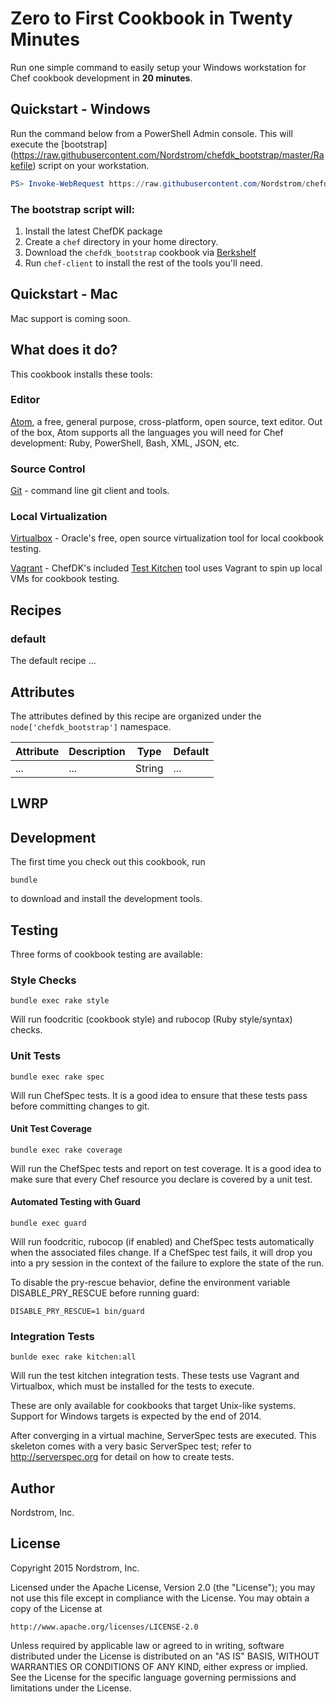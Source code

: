 # Zero to First Cookbook in Twenty Minutes

Run one simple command to easily setup your Windows workstation
for Chef cookbook development in **20 minutes**.

## Quickstart - Windows

Run the command below from a PowerShell Admin console. This will execute the [bootstrap] (https://raw.githubusercontent.com/Nordstrom/chefdk_bootstrap/master/Rakefile) script on your workstation.

```PowerShell
PS> Invoke-WebRequest https://raw.githubusercontent.com/Nordstrom/chefdk_bootstrap/master/bootstrap.ps1 | iex
```

### The bootstrap script will:
1. Install the latest ChefDK package
1. Create a `chef` directory in your home directory.
1. Download the `chefdk_bootstrap` cookbook via [Berkshelf](http://berkshelf.com/)
1. Run `chef-client` to install the rest of the tools you'll need.

## Quickstart - Mac

Mac support is coming soon.

## What does it do?
This cookbook installs these tools:

### Editor
[Atom](https://atom.io), a free, general purpose, cross-platform, open source,
text editor. Out of the box, Atom supports all the languages you will need
for Chef development: Ruby, PowerShell, Bash, XML, JSON, etc.

### Source Control
[Git](http://git-scm.com/) - command line git client and tools.


### Local Virtualization
[Virtualbox](https://www.virtualbox.org/) - Oracle's free, open source virtualization tool for local cookbook testing.

[Vagrant](https://www.vagrantup.com/) - ChefDK's included [Test Kitchen]() tool uses Vagrant to spin up local VMs for cookbook testing.

## Recipes

### default

The default recipe ...

## Attributes

The attributes defined by this recipe are organized under the
`node['chefdk_bootstrap']` namespace.

Attribute | Description | Type   | Default
----------|-------------|--------|--------
...       | ...         | String | ...

## LWRP

## Development

The first time you check out this cookbook, run

    bundle

to download and install the development tools.

## Testing

Three forms of cookbook testing are available:

### Style Checks

    bundle exec rake style

Will run foodcritic (cookbook style) and rubocop (Ruby style/syntax)
checks.

### Unit Tests

    bundle exec rake spec

Will run ChefSpec tests.  It is a good idea to ensure that these
tests pass before committing changes to git.

#### Unit Test Coverage

    bundle exec rake coverage

Will run the ChefSpec tests and report on test coverage.  It is a
good idea to make sure that every Chef resource you declare is covered
by a unit test.

#### Automated Testing with Guard

    bundle exec guard

Will run foodcritic, rubocop (if enabled) and ChefSpec tests
automatically when the associated files change.  If a ChefSpec test
fails, it will drop you into a pry session in the context of the
failure to explore the state of the run.

To disable the pry-rescue behavior, define the environment variable
DISABLE_PRY_RESCUE before running guard:

    DISABLE_PRY_RESCUE=1 bin/guard

### Integration Tests

    bunlde exec rake kitchen:all

Will run the test kitchen integration tests.  These tests use Vagrant
and Virtualbox, which must be installed for the tests to execute.

These are only available for cookbooks that target Unix-like systems.
Support for Windows targets is expected by the end of 2014.

After converging in a virtual machine, ServerSpec tests are executed.
This skeleton comes with a very basic ServerSpec test; refer to
http://serverspec.org for detail on how to create tests.

## Author

Nordstrom, Inc.

## License

Copyright 2015 Nordstrom, Inc.

Licensed under the Apache License, Version 2.0 (the "License");
you may not use this file except in compliance with the License.
You may obtain a copy of the License at

    http://www.apache.org/licenses/LICENSE-2.0

Unless required by applicable law or agreed to in writing, software
distributed under the License is distributed on an "AS IS" BASIS,
WITHOUT WARRANTIES OR CONDITIONS OF ANY KIND, either express or implied.
See the License for the specific language governing permissions and
limitations under the License.
